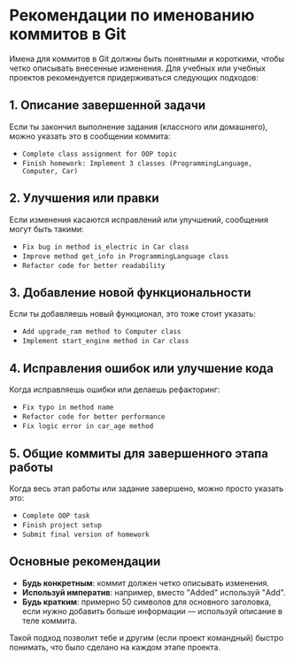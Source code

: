 
# Рекомендации по именованию коммитов в Git

Имена для коммитов в Git должны быть понятными и короткими, чтобы четко описывать внесенные изменения. Для учебных или учебных проектов рекомендуется придерживаться следующих подходов:

## 1. Описание завершенной задачи
Если ты закончил выполнение задания (классного или домашнего), можно указать это в сообщении коммита:

- `Complete class assignment for OOP topic`
- `Finish homework: Implement 3 classes (ProgrammingLanguage, Computer, Car)`

## 2. Улучшения или правки
Если изменения касаются исправлений или улучшений, сообщения могут быть такими:

- `Fix bug in method is_electric in Car class`
- `Improve method get_info in ProgrammingLanguage class`
- `Refactor code for better readability`

## 3. Добавление новой функциональности
Если ты добавляешь новый функционал, это тоже стоит указать:

- `Add upgrade_ram method to Computer class`
- `Implement start_engine method in Car class`

## 4. Исправления ошибок или улучшение кода
Когда исправляешь ошибки или делаешь рефакторинг:

- `Fix typo in method name`
- `Refactor code for better performance`
- `Fix logic error in car_age method`

## 5. Общие коммиты для завершенного этапа работы
Когда весь этап работы или задание завершено, можно просто указать это:

- `Complete OOP task`
- `Finish project setup`
- `Submit final version of homework`

## Основные рекомендации
- **Будь конкретным**: коммит должен четко описывать изменения.
- **Используй императив**: например, вместо "Added" используй "Add".
- **Будь кратким**: примерно 50 символов для основного заголовка, если нужно добавить больше информации — используй описание в теле коммита.

Такой подход позволит тебе и другим (если проект командный) быстро понимать, что было сделано на каждом этапе проекта.
